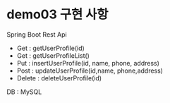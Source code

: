 # demo03 구현 사항
Spring Boot 
Rest Api 
  - Get : getUserProfile(id)
  - Get : getUserProfileList()
  - Put : insertUserProfile(id, name, phone, address)
  - Post : updateUserProfile(id,name, phone,address)
  - Delete : deleteUserProfile(id)

DB : MySQL

